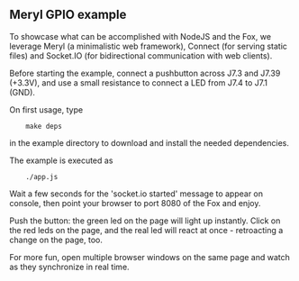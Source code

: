 Meryl GPIO example
------------------

To showcase what can be accomplished with NodeJS and the Fox, we
leverage Meryl (a minimalistic web framework), Connect (for serving
static files) and Socket.IO (for bidirectional communication with web
clients).

Before starting the example, connect a pushbutton across J7.3 and
J7.39 (+3.3V), and use a small resistance to connect a LED from
J7.4 to J7.1 (GND).

On first usage, type

        make deps

in the example directory to download and install the needed
dependencies.

The example is executed as

        ./app.js

Wait a few seconds for the 'socket.io started' message to appear
on console, then point your browser to port 8080 of the Fox and
enjoy.

Push the button: the green led on the page will light up instantly.
Click on the red leds on the page, and the real led will react at
once - retroacting a change on the page, too.

For more fun, open multiple browser windows on the same page and
watch as they synchronize in real time.
